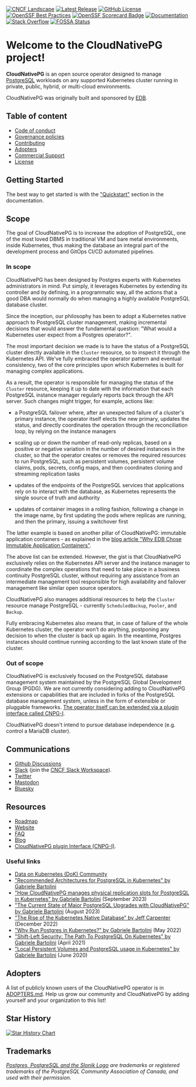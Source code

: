 [![CNCF Landscape](https://img.shields.io/badge/CNCF%20Landscape-5699C6)][cncf-landscape]
[![Latest Release](https://img.shields.io/github/v/release/cloudnative-pg/cloudnative-pg.svg)][latest-release]
[![GitHub License](https://img.shields.io/github/license/cloudnative-pg/cloudnative-pg)][license]
[![OpenSSF Best Practices](https://www.bestpractices.dev/projects/9933/badge)][openssf]
[![OpenSSF Scorecard Badge][openssf-scorecard-badge]][openssf-socrecard-view]
[![Documentation][documentation-badge]][documentation]
[![Stack Overflow](https://img.shields.io/badge/stackoverflow-cloudnative--pg-blue?logo=stackoverflow&logoColor=%23F48024&link=https%3A%2F%2Fstackoverflow.com%2Fquestions%2Ftagged%2Fcloudnative-pg)][stackoverflow]
[![FOSSA Status][fossa-badge]][fossa]

# Welcome to the CloudNativePG project!

**CloudNativePG** is an open source operator designed to manage
[PostgreSQL](https://www.postgresql.org/) workloads on any supported Kubernetes
cluster running in private, public, hybrid, or multi-cloud environments.

CloudNativePG was originally built and sponsored by [EDB](https://www.enterprisedb.com).

## Table of content

- [Code of conduct](CODE_OF_CONDUCT.md)
- [Governance policies](https://github.com/cloudnative-pg/governance/blob/main/GOVERNANCE.md)
- [Contributing](CONTRIBUTING.md)
- [Adopters](ADOPTERS.md)
- [Commercial Support](https://cloudnative-pg.io/support/)
- [License](LICENSE)

## Getting Started

The best way to get started is with the ["Quickstart"](docs/src/quickstart.md)
section in the documentation.

## Scope

The goal of CloudNativePG is to increase the adoption of PostgreSQL, one of the
most loved DBMS in traditional VM and bare metal environments, inside
Kubernetes, thus making the database an integral part of the development
process and GitOps CI/CD automated pipelines.

### In scope

CloudNativePG has been designed by Postgres experts with Kubernetes
administrators in mind. Put simply, it leverages Kubernetes by extending its
controller and by defining, in a programmatic way, all the actions that a good
DBA would normally do when managing a highly available PostgreSQL database
cluster.

Since the inception, our philosophy has been to adopt a Kubernetes native
approach to PostgreSQL cluster management, making incremental decisions that
would answer the fundamental question: "What would a Kubernetes user expect
from a Postgres operator?".

The most important decision we made is to have the status of a PostgreSQL
cluster directly available in the `Cluster` resource, so to inspect it through
the Kubernetes API. We've fully embraced the operator pattern and eventual
consistency, two of the core principles upon which Kubernetes is built for
managing complex applications.

As a result, the operator is responsible for managing the status of the
`Cluster` resource, keeping it up to date with the information that each
PostgreSQL instance manager regularly reports back through the API server. Such
changes might trigger, for example, actions like:

* a PostgreSQL failover where, after an unexpected failure of a cluster's
  primary instance, the operator itself elects the new primary, updates the
  status, and directly coordinates the operation through the reconciliation
  loop, by relying on the instance managers

* scaling up or down the number of read-only replicas, based on a positive or
  negative variation in the number of desired instances in the cluster, so that
  the operator creates or removes the required resources to run PostgreSQL,
  such as persistent volumes, persistent volume claims, pods, secrets, config
  maps, and then coordinates cloning and streaming replication tasks

* updates of the endpoints of the PostgreSQL services that applications rely on
  to interact with the database, as Kubernetes represents the single source of
  truth and authority

* updates of container images in a rolling fashion, following a change in the
  image name, by first updating the pods where replicas are running, and then
  the primary, issuing a switchover first

The latter example is based on another pillar of CloudNativePG:
immutable application containers - as explained in the
[blog article "Why EDB Chose Immutable Application Containers"](https://www.enterprisedb.com/blog/why-edb-chose-immutable-application-containers).

The above list can be extended. However, the gist is that CloudNativePG
exclusively relies on the Kubernetes API server and the instance manager to
coordinate the complex operations that need to take place in a business
continuity PostgreSQL cluster, without requiring any assistance from an
intermediate management tool responsible for high availability and failover
management like similar open source operators.

CloudNativePG also manages additional resources to help the `Cluster` resource
manage PostgreSQL - currently `ScheduledBackup`, `Pooler`, and `Backup`.

Fully embracing Kubernetes also means that, in case of failure of the whole
Kubernetes cluster, the operator won’t do anything, postponing any decision to
when the cluster is back up again. In the meantime, Postgres instances should
continue running according to the last known state of the cluster.

### Out of scope

CloudNativePG is exclusively focused on the PostgreSQL database management
system maintained by the PostgreSQL Global Development Group (PGDG). We are not
currently considering adding to CloudNativePG extensions or capabilities that
are included in forks of the PostgreSQL database management system, unless in
the form of extensible or pluggable frameworks. [The operator itself can be extended
via a plugin interface called CNPG-I](https://github.com/cloudnative-pg/cnpg-i).

CloudNativePG doesn't intend to pursue database independence (e.g. control a
MariaDB cluster).

## Communications

- [Github Discussions](https://github.com/cloudnative-pg/cloudnative-pg/discussions)
- [Slack](https://cloud-native.slack.com/archives/C08MAUJ7NPM)
  (join the [CNCF Slack Workspace](https://communityinviter.com/apps/cloud-native/cncf)).
- [Twitter](https://twitter.com/CloudNativePg)
- [Mastodon](https://mastodon.social/@CloudNativePG)
- [Bluesky](https://bsky.app/profile/cloudnativepg.bsky.social)

## Resources

- [Roadmap](https://github.com/orgs/cloudnative-pg/projects/1)
- [Website](https://cloudnative-pg.io)
- [FAQ](docs/src/faq.md)
- [Blog](https://cloudnative-pg.io/blog/)
- [CloudNativePG plugin Interface (CNPG-I)](https://github.com/cloudnative-pg/cnpg-i).

### Useful links

- [Data on Kubernetes (DoK) Community](https://dok.community/)
- ["Recommended Architectures for PostgreSQL in Kubernetes" by Gabriele Bartolini](https://www.cncf.io/blog/2023/09/29/recommended-architectures-for-postgresql-in-kubernetes/)
- ["How CloudNativePG manages physical replication slots for PostgreSQL in Kubernetes" by Gabriele Bartolini](https://www.enterprisedb.com/blog/how-cloudnativepg-manages-replication-slots) (September 2023)
- ["The Current State of Major PostgreSQL Upgrades with CloudNativePG" by Gabriele Bartolini](https://www.enterprisedb.com/blog/current-state-major-postgresql-upgrades-cloudnativepg-kubernetes) (August 2023)
- ["The Rise of the Kubernetes Native Database" by Jeff Carpenter](https://thenewstack.io/the-rise-of-the-kubernetes-native-database/) (December 2022)
- ["Why Run Postgres in Kubernetes?" by Gabriele Bartolini](https://cloudnativenow.com/kubecon-cnc-eu-2022/why-run-postgres-in-kubernetes/) (May 2022)
- ["Shift-Left Security: The Path To PostgreSQL On Kubernetes" by Gabriele Bartolini](https://www.tfir.io/shift-left-security-the-path-to-postgresql-on-kubernetes/) (April 2021)
- ["Local Persistent Volumes and PostgreSQL usage in Kubernetes" by Gabriele Bartolini](https://www.2ndquadrant.com/en/blog/local-persistent-volumes-and-postgresql-usage-in-kubernetes/) (June 2020)

## Adopters

A list of publicly known users of the CloudNativePG operator is in [ADOPTERS.md](ADOPTERS.md).
Help us grow our community and CloudNativePG by adding yourself and your
organization to this list!

## Star History

[![Star History Chart](https://api.star-history.com/svg?repos=cloudnative-pg/cloudnative-pg&type=Date)](https://star-history.com/#cloudnative-pg/cloudnative-pg&Date)

## Trademarks

*[Postgres, PostgreSQL and the Slonik Logo](https://www.postgresql.org/about/policies/trademarks/)
are trademarks or registered trademarks of the PostgreSQL Community Association
of Canada, and used with their permission.*

[cncf-landscape]: https://landscape.cncf.io/?item=app-definition-and-development--database--cloudnativepg
[stackoverflow]: https://stackoverflow.com/questions/tagged/cloudnative-pg
[latest-release]: https://github.com/cloudnative-pg/cloudnative-pg/releases/latest
[documentation]: https://cloudnative-pg.io/documentation/current/
[license]: https://github.com/cloudnative-pg/cloudnative-pg?tab=Apache-2.0-1-ov-file#readme
[openssf]: https://www.bestpractices.dev/projects/9933
[openssf-scorecard-badge]: https://api.scorecard.dev/projects/github.com/cloudnative-pg/cloudnative-pg/badge
[openssf-socrecard-view]: https://scorecard.dev/viewer/?uri=github.com/cloudnative-pg/cloudnative-pg
[documentation-badge]: https://img.shields.io/badge/Documentation-white?logo=data%3Aimage%2Fpng%3Bbase64%2CiVBORw0KGgoAAAANSUhEUgAAACAAAAAgCAYAAABzenr0AAAGN0lEQVR4nJRXXWwcVxU%2B8%2F%2BzP%2BPZtR2v7dqy07jUJUALNaiK6lZyUVVKWgGKaIv8QCMekBAVQlQICcEzVZFQVYFKQhASEBHlISJPCRJEshTFChgrIYHEiYMh69jetffHM7Mzc%2B9Bs7vjnTs7yZpZWbt37s%2F5zne%2Bc861CD0eXRkbHc3NfjeffvxNAGEAgULD2756v35%2B3qe1Nc4fnQVEXlA2LnOcXlCF8S%2B6vvVgq%2FL3M65X3e51PvfQCU4WJgZe%2B8GQ8fS7AKgjBB8KEHwjDXZSjkf0CREAaXM2eI9c65siqWxWl360Xl74ANHz%2Fy8AitxnTBfmz%2BhyYS4wGhwObQCIHSA0AigOMBzvOsXzd4pnjyL6NMmWEH8hi2b28Og3%2FqRJA0ewfQy0v1vGO2NovwPo%2FEU%2FwVgSU1PI%2BSu79v3lJAB8HM%2BTI%2FO%2FUUXzM4xHIe0xI4DdRqOAwnF%2F38ePPyzaDIDh%2FMxcWh462m08aojuGY97C0nrAEHg9BlF0fmeAPr0J15vbaKsp0BZQzEDEAlP9B209UIIVXUta%2FQEQHwxgxFjTc%2BRskAwrgVWmHtg22vMPJwLDqGUNJIAMHVAkGu3WdpZz6NAkgSXpINSycluV28er1a3rJ4M3F2%2F9AtCvXKycRrTQttrjINjxxxIL9jevxdaDHU%2FTBr6pL5ruzuLZubgUQBOY2hPij3GBUe7tBCMBRE2KrXVSz0BBI%2FtPVgtV%2F%2FxkZ5WSjI%2F%2BFIXC3sHJwgT4yFqrZFFTSlVrp3sGYLwcfxSmXCbS00j2Ms4K7qkOsFx6qdTuiHtG4AimfmM8NyvOvR2G48qXtZ2fsfrN7%2BqpcRyUp0glKiimDm4TwAcHBp%2B9WeA4ki0GMWNR9OVF8BZvn7xtI%2FF09H8jzLEgz6yLwCDuelnFXHkTZZOytCOEdqDOtGwsm%2BNj00fXt%2B6%2Bj4vcA7bwNrZwENmXwAKuZnvsNRThs5ozMPfPiHyoDF7xiduHcXb70A8dRFheHjiySQATBZk0nl9MHPkBEWUoEtYjyrPFNwGzfdlD37Zdu98KCv%2BMmD2BYpUCvcST39e0%2BS1Wr249FAAg7mPzWrS5NstEbE0xrsiA6QN1PfRFLnhr%2BspxVJTlY8Mw1DqNXeyCQFREEXz9cHB0QOev73QaNhOF4B%2B45PHFHFgDhJTqjuubJFqX1KQco7NTTuW8kq95k2G4eLEGzM7lfItnjNeTKcOfV%2FT8hOuV77A9IK0XjgMpCO0ZiuV3L%2F6njCFAOmucGB3OII5XgCXEJTDdZLElVbu3Vz0fWexvL30k0B6ggBACOmIUBAEUKX0dDTvW7RCYcdZPq6n%2FSsQnUO2RuyBRgQ9Rc5mMvJ6CNIj1nXfd9qWAsCkaZzJAk1L8UjVqY737dSjfCGrPHWqXL32Q0mB%2F2BXnke00WaEYv2aTzAbnuV5pcWkDGAAGJmhSafh6hjr%2BW2SVYHrP7bb%2BOdPW%2FUgflGlTM2gaK%2Ft7tp6%2BN6yixdN89DcIwGktIFPABfNbwoQqQWEUnDJzg1g0jDeK5p7Kp7nensXFI7uyAr%2FLyM7fYLnpa6LYScE8vDnot5hrKlslm%2BfE3nVxJgO4o3KcYu%2FF8XM8yFQ27n%2F65Te%2FzKl3Jhpjj6TCIDneRD5%2FItxr1vdkALw7p1qfeWPpjHxMtsXaPxu6FLc%2BrnbSB1r7fcrlr36nqwMzQfnplJDryQCGOh%2FbLjhcM%2FEvQ4Pdund9xRV5m1LfTXaF%2BK9gsLGB9nsgddcz8thM%2FarPzYM8%2FFazf9sMFaU%2Fi%2FwvNANwEhPvUGR8ozn7d%2BiDKXixtKpbHp81nV9E7puRy31ixKUbOe%2Fv3Ud891ghhDrL5Z975eaOvV%2BCNRp0Gfz%2BcJjDABdTwlpdfKbId0t5XYAcHz5D5ZVtWUp9%2Flog2L7PgVJqZx0HOE5Cqghemv1%2Bt%2FeGBmZ%2BdB2yNN72UEpnzXG32YADA186i3bIpPxMhuKrFK%2Fd77JUnbkKbYvRJlC8DzKSZK76Lq1he2dKy%2BZuSfesSz5a2xHDbLJ%2BJaqdv5H4EUY%2BzbG2m9HgN7mg81bfw4W1uu7AjvHaqDhqF%2FZ3Fq5XFy%2FcESSDsx5fvZ7wLEsNfXk%2BjlVHfpSCOB%2FAQAA%2F%2F8zd8orZc2N9AAAAABJRU5ErkJggg%3D%3D
[fossa-badge]: https://app.fossa.com/api/projects/git%2Bgithub.com%2Fcloudnative-pg%2Fcloudnative-pg.svg?type=small
[fossa]: https://app.fossa.com/projects/git%2Bgithub.com%2Fcloudnative-pg%2Fcloudnative-pg?ref=badge_small
